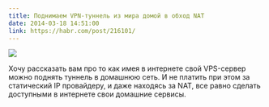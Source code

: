 ```yaml
---
title: Поднимаем VPN-туннель из мира домой в обход NAT
date: 2014-03-18 14:51:00
link: https://habr.com/post/216101/
---
```


![](https://habrastorage.org/getpro/habr/post_images/427/d2e/abc/427d2eabc3adcf37fdd642660f5aa09a.png)

Хочу рассказать вам про то как имея в интернете свой VPS-сервер можно поднять туннель в домашнюю сеть. И не платить при этом за статический IP провайдеру, и даже находясь за NAT, все равно сделать доступными в интернете свои домашние сервисы.
<!-- more -->

